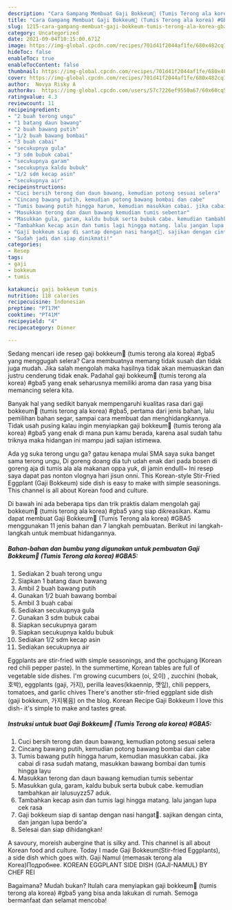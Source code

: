 ```yaml
---
description: "Cara Gampang Membuat Gaji Bokkeum🍆 (Tumis Terong ala korea) #GBA5 yang Menggugah Selera"
title: "Cara Gampang Membuat Gaji Bokkeum🍆 (Tumis Terong ala korea) #GBA5 yang Menggugah Selera"
slug: 1215-cara-gampang-membuat-gaji-bokkeum-tumis-terong-ala-korea-gba5-yang-menggugah-selera
category: Uncategorized
date: 2021-09-04T10:15:00.671Z
image: https://img-global.cpcdn.com/recipes/701d41f2044af1fe/680x482cq70/gaji-bokkeum-tumis-terong-ala-korea-gba5-foto-resep-utama.jpg
hideToc: false
enableToc: true
enableTocContent: false
thumbnail: https://img-global.cpcdn.com/recipes/701d41f2044af1fe/680x482cq70/gaji-bokkeum-tumis-terong-ala-korea-gba5-foto-resep-utama.jpg
cover: https://img-global.cpcdn.com/recipes/701d41f2044af1fe/680x482cq70/gaji-bokkeum-tumis-terong-ala-korea-gba5-foto-resep-utama.jpg
author:  Novya Risky A
authorAv:  https://img-global.cpcdn.com/users/57c7226ef9550a67/60x60cq50/avatar.jpg
ratingvalue: 4.3
reviewcount: 11
recipeingredient:
- "2 buah terong ungu"
- "1 batang daun bawang"
- "2 buah bawang putih"
- "1/2 buah bawang bombai"
- "3 buah cabai"
- "secukupnya gula"
- "3 sdm bubuk cabai"
- "secukupnya garam"
- "secukupnya kaldu bubuk"
- "1/2 sdm kecap asin"
- "secukupnya air"
recipeinstructions:
- "Cuci bersih terong dan daun bawang, kemudian potong sesuai selera"
- "Cincang bawang putih, kemudian potong bawang bombai dan cabe"
- "Tumis bawang putih hingga harum, kemudian masukkan cabai. jika cabai di rasa sudah matang, masukkan bawang bombai dan tumis hingga layu"
- "Masukkan terong dan daun bawang kemudian tumis sebentar"
- "Masukkan gula, garam, kaldu bubuk serta bubuk cabe. kemudian tambahkan air lalusuyzz57 aduk."
- "Tambahkan kecap asin dan tumis lagi hingga matang. lalu jangan lupa cek rasa"
- "Gaji bokkeum siap di santap dengan nasi hangat🤤. sajikan dengan cinta, dan jangan lupa berdo&#39;a"
- "Sudah jadi dan siap dinikmati!"
categories:
- Resep
tags:
- gaji
- bokkeum
- tumis

katakunci: gaji bokkeum tumis 
nutrition: 118 calories
recipecuisine: Indonesian
preptime: "PT17M"
cooktime: "PT41M"
recipeyield: "4"
recipecategory: Dinner

---
```



Sedang mencari ide resep gaji bokkeum🍆 (tumis terong ala korea) #gba5 yang menggugah selera? Cara membuatnya memang tidak susah dan tidak juga mudah. Jika salah mengolah maka hasilnya tidak akan memuaskan dan justru cenderung tidak enak. Padahal gaji bokkeum🍆 (tumis terong ala korea) #gba5 yang enak seharusnya memiliki aroma dan rasa yang bisa memancing selera kita.


Banyak hal yang sedikit banyak mempengaruhi kualitas rasa dari gaji bokkeum🍆 (tumis terong ala korea) #gba5, pertama dari jenis bahan, lalu pemilihan bahan segar, sampai cara membuat dan menghidangkannya. Tidak usah pusing kalau ingin menyiapkan gaji bokkeum🍆 (tumis terong ala korea) #gba5 yang enak di mana pun kamu berada, karena asal sudah tahu triknya maka hidangan ini mampu jadi sajian istimewa.

Ada yg suka terong ungu ga? gatau kenapa mulai SMA saya suka banget sama terong ungu, Di goreng doang dia tuh udah enak dari pada bosen di goreng aja di tumis ala ala makanan oppa yuk, di jamin endulll~ Ini resep saya dapat pas nonton vlognya hari jisun onni. This Korean-style Stir-Fried Eggplant (Gaji Bokkeum) side dish is easy to make with simple seasonings. This channel is all about Korean food and culture.


Di bawah ini ada beberapa tips dan trik praktis dalam mengolah gaji bokkeum🍆 (tumis terong ala korea) #gba5 yang siap dikreasikan. Kamu dapat membuat Gaji Bokkeum🍆 (Tumis Terong ala korea) #GBA5 menggunakan 11 jenis bahan dan 7 langkah pembuatan. Berikut ini langkah-langkah untuk membuat hidangannya.

<!--inarticleads1-->

##### Bahan-bahan dan bumbu yang digunakan untuk pembuatan Gaji Bokkeum🍆 (Tumis Terong ala korea) #GBA5:

1. Sediakan 2 buah terong ungu
1. Siapkan 1 batang daun bawang
1. Ambil 2 buah bawang putih
1. Gunakan 1/2 buah bawang bombai
1. Ambil 3 buah cabai
1. Sediakan secukupnya gula
1. Gunakan 3 sdm bubuk cabai
1. Siapkan secukupnya garam
1. Siapkan secukupnya kaldu bubuk
1. Sediakan 1/2 sdm kecap asin
1. Sediakan secukupnya air


Eggplants are stir-fried with simple seasonings, and the gochujang (Korean red chili pepper paste). In the summertime, Korean tables are full of vegetable side dishes. I&#39;m growing cucumbers (oi, 오이) , zucchini (hobak, 호박), eggplants (gaji, 가지), perilla leaves(kkaennip, 깻잎), chili peppers, tomatoes, and garlic chives There&#39;s another stir-fried eggplant side dish (gaji bokkeum, 가지볶음) on the blog. Korean Recipe Gaji Bokkeum I love this dish- it&#39;s simple to make and tastes great. 

<!--inarticleads2-->

##### Instruksi untuk buat Gaji Bokkeum🍆 (Tumis Terong ala korea) #GBA5:

1. Cuci bersih terong dan daun bawang, kemudian potong sesuai selera
1. Cincang bawang putih, kemudian potong bawang bombai dan cabe
1. Tumis bawang putih hingga harum, kemudian masukkan cabai. jika cabai di rasa sudah matang, masukkan bawang bombai dan tumis hingga layu
1. Masukkan terong dan daun bawang kemudian tumis sebentar
1. Masukkan gula, garam, kaldu bubuk serta bubuk cabe. kemudian tambahkan air lalusuyzz57 aduk.
1. Tambahkan kecap asin dan tumis lagi hingga matang. lalu jangan lupa cek rasa
1. Gaji bokkeum siap di santap dengan nasi hangat🤤. sajikan dengan cinta, dan jangan lupa berdo&#39;a
1. Selesai dan siap dihidangkan!

A savoury, moreish aubergine that is silky and. This channel is all about Korean food and culture. Today I made Gaji Bokkeum(Stir-fried Eggplants), a side dish which goes with. Gaji Namul (memasak terong ala Korea)Подробнее. KOREAN EGGPLANT SIDE DISH (GAJI-NAMUL) BY CHEF REI 

Bagaimana? Mudah bukan? Itulah cara menyiapkan gaji bokkeum🍆 (tumis terong ala korea) #gba5 yang bisa anda lakukan di rumah. Semoga bermanfaat dan selamat mencoba!

